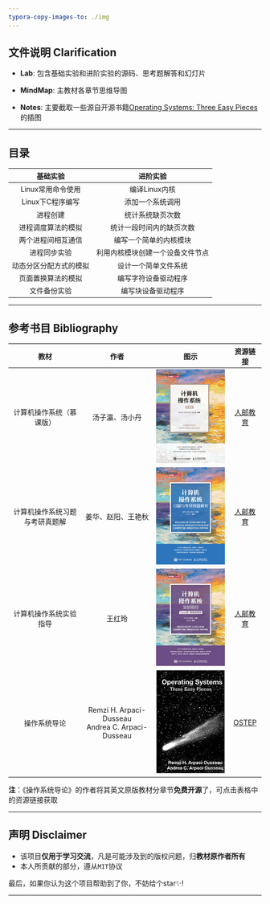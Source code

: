```yaml
---
typora-copy-images-to: ./img
---
```


## 文件说明 Clarification

- **Lab**: 包含基础实验和进阶实验的源码、思考题解答和幻灯片

- **MindMap**: 主教材各章节思维导图

- **Notes**: 主要截取一些源自开源书籍<a href="https://pages.cs.wisc.edu/~remzi/OSTEP/">Operating Systems: Three Easy Pieces</a>的插图

------



## 目录

|        基础实验        |             进阶实验             |
| :--------------------: | :------------------------------: |
|   Linux常用命令使用    |          编译Linux内核           |
|    Linux下C程序编写    |         添加一个系统调用         |
|        进程创建        |         统计系统缺页次数         |
|   进程调度算法的模拟   |     统计一段时间内的缺页次数     |
|   两个进程间相互通信   |      编写一个简单的内核模块      |
|      进程同步实验      | 利用内核模块创建一个设备文件节点 |
| 动态分区分配方式的模拟 |       设计一个简单文件系统       |
|   页面置换算法的模拟   |       编写字符设备驱动程序       |
|      文件备份实验      |        编写块设备驱动程序        |

------



## 参考书目 Bibliography

|              教材              |                        作者                         |                             图示                             |                           资源链接                           |
| :----------------------------: | :-------------------------------------------------: | :----------------------------------------------------------: | :----------------------------------------------------------: |
|    计算机操作系统（慕课版）    |                   汤子瀛、汤小丹                    |  ![计算机操作系统（慕课版）](img/21044c7c8ccc3d528f35.png)   | <a href="https://www.ryjiaoyu.com/book/details/42942">人邮教育</a> |
| 计算机操作系统习题与考研真题解 |                 姜华、赵阳、王艳秋                  | ![计算机操作系统习题与考研真题解析](img/21068d594854e945893e.png) | <a href="https://www.ryjiaoyu.com/book/details/43176">人邮教育</a> |
|     计算机操作系统实验指导     |                       王红玲                        |   ![计算机操作系统实验指导](img/211146b8bcdbf6e13e9d.jpeg)   | <a href="https://www.ryjiaoyu.com/book/details/44907">人邮教育</a> |
|          操作系统导论          | Remzi H. Arpaci-Dusseau<br>Andrea C. Arpaci-Dusseau | ![img](img/51rSSmdEUlL._SY291_BO1,204,203,200_QL40_FMwebp_.jpg) | <a href="https://pages.cs.wisc.edu/~remzi/OSTEP/">OSTEP</a>  |

**注**：《操作系统导论》的作者将其英文原版教材分章节**免费开源**了，可点击表格中的资源链接获取

------



## 声明 Disclaimer

- 该项目**仅用于学习交流**，凡是可能涉及到的版权问题，归**教材原作者所有**
- 本人所贡献的部分，遵从`MIT`协议

最后，如果你认为这个项目帮助到了你，不妨给个star✨!

------

